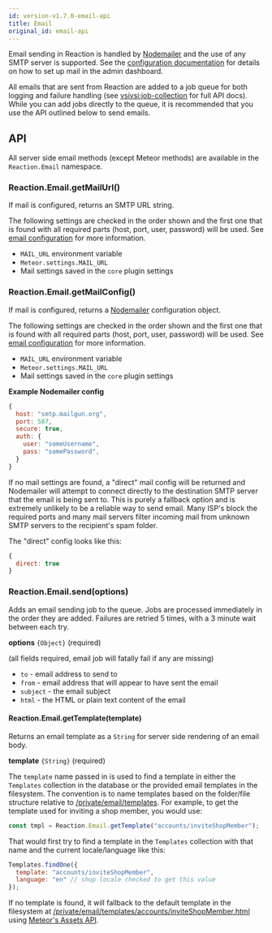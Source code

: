 ```yaml
---
id: version-v1.7.0-email-api
title: Email
original_id: email-api
---
```


Email sending in Reaction is handled by [Nodemailer](https://github.com/nodemailer/nodemailer) and the use of any SMTP server is supported. See the [configuration documentation](email-admin.md) for details on how to set up mail in the admin dashboard.

All emails that are sent from Reaction are added to a job queue for both logging and failure handling (see [vsivsi:job-collection](https://github.com/vsivsi/meteor-job-collection) for full API docs). While you can add jobs directly to the queue, it is recommended that you use the API outlined below to send emails.

## API

All server side email methods (except Meteor methods) are available in the `Reaction.Email` namespace.

### Reaction.Email.getMailUrl()

If mail is configured, returns an SMTP URL string.

The following settings are checked in the order shown and the first one that is found with all required parts (host, port, user, password) will be used. See [email configuration](email-admin.md) for more information.

- `MAIL_URL` environment variable
- `Meteor.settings.MAIL_URL`
- Mail settings saved in the `core` plugin settings

### Reaction.Email.getMailConfig()

If mail is configured, returns a [Nodemailer](https://github.com/nodemailer/nodemailer) configuration object.

The following settings are checked in the order shown and the first one that is found with all required parts (host, port, user, password) will be used. See [email configuration](email-admin.md) for more information.

- `MAIL_URL` environment variable
- `Meteor.settings.MAIL_URL`
- Mail settings saved in the `core` plugin settings

**Example Nodemailer config**

```js
{
  host: "smtp.mailgun.org",
  port: 587,
  secure: true,
  auth: {
    user: "someUsername",
    pass: "somePassword",
  }
}
```

If no mail settings are found, a "direct" mail config will be returned and Nodemailer will attempt to connect directly to the destination SMTP server that the email is being sent to. This is purely a fallback option and is extremely unlikely to be a reliable way to send email. Many ISP's block the required ports and many mail servers filter incoming mail from unknown SMTP servers to the recipient's spam folder.

The "direct" config looks like this:

```js
{
  direct: true
}
```

### Reaction.Email.send(options)

Adds an email sending job to the queue. Jobs are processed immediately in the order they are added. Failures are retried 5 times, with a 3 minute wait between each try.

**options** `{Object}` (required)

(all fields required, email job will fatally fail if any are missing)

- `to` - email address to send to
- `from` - email address that will appear to have sent the email
- `subject` - the email subject
- `html` - the HTML or plain text content of the email

#### Reaction.Email.getTemplate(template)

Returns an email template as a `String` for server side rendering of an email body.

**template** `{String}` (required)

The `template` name passed in is used to find a template in either the `Templates` collection in the database or the provided email templates in the filesystem. The convention is to name templates based on the folder/file structure relative to [/private/email/templates](https://github.com/reactioncommerce/reaction/tree/trunk/private/email/templates). For example, to get the template used for inviting a shop member, you would use:

```js
const tmpl = Reaction.Email.getTemplate("accounts/inviteShopMember");
```

That would first try to find a template in the `Templates` collection with that name and the current locale/language like this:

```js
Templates.findOne({
  template: "accounts/inviteShopMember",
  language: "en" // shop locale checked to get this value
});
```

If no template is found, it will fallback to the default template in the filesystem at [/private/email/templates/accounts/inviteShopMember.html](https://github.com/reactioncommerce/reaction/blob/trunk/private/email/templates/accounts/inviteShopMember.html) using [Meteor's Assets API](http://docs.meteor.com/api/assets.html).
